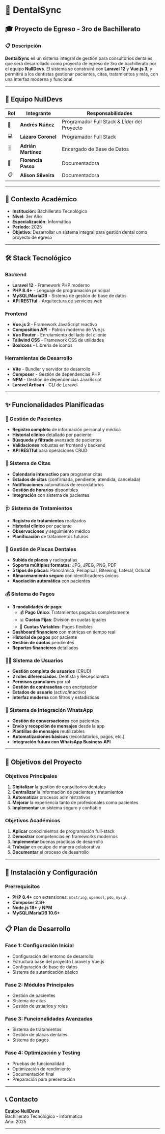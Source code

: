 # 🦷 DentalSync

## 🎓 Proyecto de Egreso - 3ro de Bachillerato

### 📋 Descripción

**DentalSync** es un sistema integral de gestión para consultorios dentales que será desarrollado como proyecto de egreso de 3ro de bachillerato por el equipo **NullDevs**. El sistema se construirá con **Laravel 12** y **Vue.js 3**, y permitirá a los dentistas gestionar pacientes, citas, tratamientos y más, con una interfaz moderna y funcional.

---

## 👥 Equipo NullDevs

| Rol | Integrante | Responsabilidades |
|-----|------------|-------------------|
| 🚀 | **Andrés Núñez** | Programador Full Stack & Líder del Proyecto |
| 💻 | **Lázaro Coronel** | Programador Full Stack |
| 🗄️ | **Adrián Martínez** | Encargado de Base de Datos |
| 📝 | **Florencia Passo** | Documentadora |
| 📋 | **Alison Silveira** | Documentadora |

---

## 🎯 Contexto Académico

- **Institución:** Bachillerato Tecnológico
- **Nivel:** 3er Año
- **Especialización:** Informática
- **Período:** 2025
- **Objetivo:** Desarrollar un sistema integral para gestión dental como proyecto de egreso

---

## 🛠️ Stack Tecnológico

### Backend
- **Laravel 12** - Framework PHP moderno
- **PHP 8.4+** - Lenguaje de programación principal
- **MySQL/MariaDB** - Sistema de gestión de base de datos
- **API RESTful** - Arquitectura de servicios web

### Frontend
- **Vue.js 3** - Framework JavaScript reactivo
- **Composition API** - Patrón moderno de Vue.js
- **Vue Router** - Enrutamiento del lado del cliente
- **Tailwind CSS** - Framework CSS de utilidades
- **BoxIcons** - Librería de iconos

### Herramientas de Desarrollo
- **Vite** - Bundler y servidor de desarrollo
- **Composer** - Gestión de dependencias PHP
- **NPM** - Gestión de dependencias JavaScript
- **Laravel Artisan** - CLI de Laravel

---

## ✨ Funcionalidades Planificadas

### 🏥 Gestión de Pacientes
- **Registro completo** de información personal y médica
- **Historial clínico** detallado por paciente
- **Búsqueda y filtrado** avanzado de pacientes
- **Validaciones** robustas en frontend y backend
- **API RESTful** para operaciones CRUD

### 📅 Sistema de Citas
- **Calendario interactivo** para programar citas
- **Estados de citas** (confirmada, pendiente, atendida, cancelada)
- **Notificaciones** automáticas de recordatorios
- **Gestión de horarios** disponibles
- **Integración** con sistema de pacientes

### 🩺 Sistema de Tratamientos
- **Registro de tratamientos** realizados
- **Historial clínico** por paciente
- **Observaciones** y seguimiento médico
- **Planificación** de tratamientos futuros

### 🦷 Gestión de Placas Dentales
- **Subida de placas** y radiografías
- **Soporte múltiples formatos**: JPG, JPEG, PNG, PDF
- **5 tipos de placas**: Panorámica, Periapical, Bitewing, Lateral, Oclusal
- **Almacenamiento seguro** con identificadores únicos
- **Asociación automática** con pacientes

### 💰 Sistema de Pagos
- **3 modalidades de pago**:
  - 💰 **Pago Único**: Tratamientos pagados completamente
  - 📊 **Cuotas Fijas**: División en cuotas iguales
  - 🔄 **Cuotas Variables**: Pagos flexibles
- **Dashboard financiero** con métricas en tiempo real
- **Historial de pagos** por paciente
- **Gestión de cuotas** pendientes
- **Reportes financieros** detallados

### 👨‍💻 Sistema de Usuarios
- **Gestión completa de usuarios** (CRUD)
- **2 roles diferenciados**: Dentista y Recepcionista
- **Permisos granulares** por rol
- **Gestión de contraseñas** con encriptación
- **Estados de usuario** (activo/inactivo)
- **Interfaz moderna** con filtros y estadísticas

### 📱 Sistema de Integración WhatsApp
- **Gestión de conversaciones** con pacientes
- **Envío y recepción de mensajes** desde la app
- **Plantillas de mensajes** reutilizables
- **Automatizaciones básicas** (recordatorios, pagos, etc.)
- **Integración futura con WhatsApp Business API**

---

## 🎯 Objetivos del Proyecto

### Objetivos Principales
1. **Digitalizar** la gestión de consultorios dentales
2. **Centralizar** la información de pacientes y tratamientos
3. **Automatizar** procesos administrativos
4. **Mejorar** la experiencia tanto de profesionales como pacientes
5. **Implementar** un sistema seguro y confiable

### Objetivos Académicos
1. **Aplicar** conocimientos de programación full-stack
2. **Demostrar** competencias en frameworks modernos
3. **Implementar** buenas prácticas de desarrollo
4. **Trabajar** en equipo de manera colaborativa
5. **Documentar** el proceso de desarrollo

---

## 🚀 Instalación y Configuración

### Prerrequisitos

- **PHP 8.4+** con extensiones: `mbstring`, `openssl`, `pdo`, `mysql`
- **Composer 2.8+**
- **Node.js 18+** y **NPM**
- **MySQL/MariaDB 10.6+**

## 📋 Plan de Desarrollo

### Fase 1: Configuración Inicial
- Configuración del entorno de desarrollo
- Estructura base del proyecto Laravel y Vue.js
- Configuración de base de datos
- Sistema de autenticación básico

### Fase 2: Módulos Principales
- Gestión de pacientes
- Sistema de citas
- Gestión de usuarios y roles

### Fase 3: Funcionalidades Avanzadas
- Sistema de tratamientos
- Gestión de placas dentales
- Sistema de pagos

### Fase 4: Optimización y Testing
- Pruebas de funcionalidad
- Optimización de rendimiento
- Documentación final
- Preparación para presentación

---

## 📞 Contacto

**Equipo NullDevs**  
Bachillerato Tecnológico - Informática  
Año: 2025

---